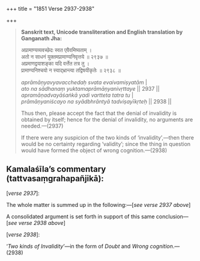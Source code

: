 +++
title = "1851 Verse 2937-2938"

+++
> **Sanskrit text, Unicode transliteration and English translation by Ganganath Jha:** 
>
> अप्रामाण्यव्यवच्छेदः स्वत एवैवमिष्यताम् ।  
> अतो न साधनं युक्तमप्रामाण्यनिवृत्तये ॥ २९३७ ॥  
> अप्रमाणद्वयाशङ्का यदि वर्त्तेत तत्र तु ।  
> प्रामाण्यनिश्चयो न स्याद्भ्रान्त्या तद्विषयीकृतेः ॥ २९३८ ॥ 
>
> *aprāmāṇyavyavacchedaḥ svata evaivamiṣyatām* \|  
> *ato na sādhanaṃ yuktamaprāmāṇyanivṛttaye* \|\| 2937 \|\|  
> *apramāṇadvayāśaṅkā yadi vartteta tatra tu* \|  
> *prāmāṇyaniścayo na syādbhrāntyā tadviṣayīkṛteḥ* \|\| 2938 \|\| 
>
> Thus then, please accept the fact that the denial of invalidity is obtained by itself; hence for the denial of invalidity, no arguments are needed.—(2937) 
>
> If there were any suspicion of the two kinds of ‘invalidity’,—then there would be no certainty regarding ‘validity’; since the thing in question would have formed the object of wrong cognition.—(2938)



## Kamalaśīla’s commentary (tattvasaṃgrahapañjikā):

[*verse 2937*]:

The whole matter is summed up in the following:—[*see verse 2937 above*]

A consolidated argument is set forth in support of this same conclusion—[*see verse 2938 above*]

[*verse 2938*]:

‘*Two kinds of Invalidity*’—in the form of *Doubt* and *Wrong cognition*.—(2938)



